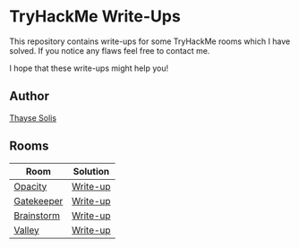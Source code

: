 # TryHackMe Write-Ups

This repository contains write-ups for some TryHackMe rooms which I have solved. If you notice any flaws feel free to contact me.

I hope that these write-ups might help you!

## Author

[Thayse Solis](https://tryhackme.com/p/thaysesolis)

## Rooms

| Room                                                | Solution                           |
|-----------------------------------------------------|------------------------------------|
| [Opacity](https://tryhackme.com/room/opacity)       | [Write-up](./opacity/README.md)    |
| [Gatekeeper](https://tryhackme.com/room/gatekeeper) | [Write-up](./gatekeeper/README.md) |
| [Brainstorm](https://tryhackme.com/room/brainstorm) | [Write-up](./brainstorm/README.md) |
| [Valley](https://tryhackme.com/room/valleype)       | [Write-up](./valley/README.md)     |
